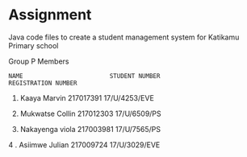 # Assignment
Java code files to create a student management system for Katikamu Primary school

Group P Members

    NAME                        STUDENT NUMBER                  REGISTRATION NUMBER

1. Kaaya Marvin                  217017391                       17/U/4253/EVE


2. Mukwatse Collin               217012303                       17/U/6509/PS


3. Nakayenga viola               217003981                       17/U/7565/PS



4 . Asiimwe Julian               217009724                       17/U/3029/EVE

